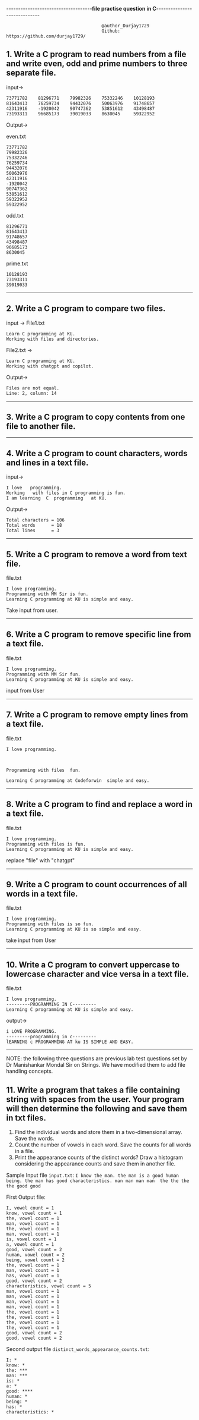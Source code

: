
------------------------------------**file practise question in C**-----------------------------

 										@author_Durjay1729
 										Github: https://github.com/durjay1729/



## 1. Write a C program to read numbers from a file and write even, odd and prime numbers to three separate file.

input->
```
73771782	81296771	79982326	75332246	10128193
81643413	76259734	94432076	50063976	91748657
42311916	-1920042	90747362	53851612	43498487
73193311	96685173	39019033	8630045		59322952
```


Output->

even.txt
```
73771782
79982326
75332246
76259734
94432076
50063976
42311916
-1920042
90747362
53851612
59322952
59322952
```

odd.txt
```
81296771
81643413
91748657
43498487
96685173
8630045
```

prime.txt
```
10128193
73193311
39019033
```

---

## 2. Write a C program to compare two files.

input ->
File1.txt
```
Learn C programming at KU.
Working with files and directories.
```
File2.txt ->
```
Learn C programming at KU.
Working with chatgpt and copilot.
```

Output->
```
Files are not equal.
Line: 2, column: 14
```

---

## 3. Write a C program to copy contents from one file to another file.

---

## 4. Write a C program to count characters, words and lines in a text file.

input->
```
I love   programming.
Working   with files in C programming is fun.
I am learning  C  programming   at KU.
```

Output->
```
Total characters = 106
Total words      = 18
Total lines      = 3
```

---

## 5. Write a C program to remove a word from text file.

file.txt
```
I love programming.
Programming with MM Sir is fun.
Learning C programming at KU is simple and easy.
```

Take input from user.

---

## 6. Write a C program to remove specific line from a text file.

file.txt
```
I love programming.
Programming with MM Sir fun.
Learning C programming at KU is simple and easy.
```

input from User

---

## 7. Write a C program to remove empty lines from a text file.

file.txt
```
I love programming.



Programming with files  fun.

Learning C programming at Codeforwin  simple and easy.
```

---

## 8. Write a C program to find and replace a word in a text file.

file.txt
```
I love programming.
Programming with files is fun.
Learning C programming at KU is simple and easy.
```

replace "file" with "chatgpt"

---

## 9. Write a C program to count occurrences of all words in a text file.

file.txt
```
I love programming.
Programming with files is so fun.
Learning C programming at KU is so simple and easy.
```

take input from User

---

## 10. Write a C program to convert uppercase to lowercase character and vice versa in a text file.

file.txt
```
I love programming.
---------PROGRAMMING IN C---------
Learning C programming at KU is simple and easy.
```

output->
```
i LOVE PROGRAMMING.
---------programming in c---------
lEARNING c PROGRAMMING AT ku IS SIMPLE AND EASY.
```

---

NOTE: the following three questions are previous lab test questions set by Dr Manishankar Mondal Sir on Strings. We have modified them to add file handling concepts.

## 11. Write a program that takes a file containing string with spaces from the user. Your program will then determine the following and save them in txt files.
1. Find the individual words and store them in a two-dimensional array. Save the words.
2. Count the number of vowels in each word. Save the counts for all words in a file.
3. Print the appearance counts of the distinct words? Draw a histogram considering the appearance counts and save them in another file.


Sample Input file `input.txt`:
```I know the man. the man is a good human being. the man has good characteristics. man man man man  the the the the good good```


First Output file:

```
I, vowel count = 1
know, vowel count = 1
the, vowel count = 1
man, vowel count = 1
the, vowel count = 1
man, vowel count = 1
is, vowel count = 1
a, vowel count = 1
good, vowel count = 2
human, vowel count = 2
being, vowel count = 2
the, vowel count = 1
man, vowel count = 1
has, vowel count = 1
good, vowel count = 2
characteristics, vowel count = 5
man, vowel count = 1
man, vowel count = 1
man, vowel count = 1
man, vowel count = 1
the, vowel count = 1
the, vowel count = 1
the, vowel count = 1
the, vowel count = 1
good, vowel count = 2
good, vowel count = 2
```

Second output file `distinct_words_appearance_counts.txt`:

```
I: *
know: *
the: ***
man: ***
is: *
a: *
good: ****
human: *
being: *
has: *
characteristics: *
```
